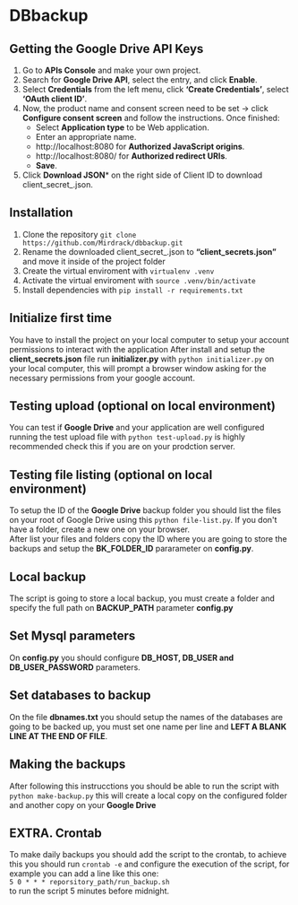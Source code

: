 # DBbackup

## Getting the Google Drive API Keys
1. Go to **APIs Console** and make your own project.
2. Search for **Google Drive API**, select the entry, and click **Enable**.
3. Select **Credentials** from the left menu, click **‘Create Credentials’**, select **‘OAuth client ID’**.
4. Now, the product name and consent screen need to be set -> click **Configure consent screen** and follow the instructions. Once finished:
    - Select **Application type** to be Web application.
    - Enter an appropriate name.
    - http://localhost:8080 for **Authorized JavaScript origins**.
    - http://localhost:8080/ for **Authorized redirect URIs**.
    - **Save**.
5. Click **Download JSON*** on the right side of Client ID to download client_secret_<really long ID>.json.

## Installation
1. Clone the repository `git clone https://github.com/Mirdrack/dbbackup.git`
2. Rename the downloaded client_secret_<really long ID>.json to **“client_secrets.json”** and move it inside of the project folder
3. Create the virtual enviroment with `virtualenv .venv`
4. Activate the virtual enviroment with `source .venv/bin/activate`
5. Install dependencies with `pip install -r requirements.txt`

## Initialize first time
You have to install the project on your local computer to setup your account permissions to interact with the application
After install and setup the **client_secrets.json** file run **initializer.py** with `python initializer.py` on your local computer, this will prompt a browser window asking for the necessary permissions from your google account.

## Testing upload (optional on local environment)
You can test if **Google Drive** and your application are well configured running the test upload file with `python test-upload.py` is highly recommended check this if you are on your prodction server.

## Testing file listing (optional on local environment)
To setup the ID of the **Google Drive** backup folder you should list the files on your root of Google Drive using this `python file-list.py`. If you don't have a folder, create a new one on your browser.   
After list your files and folders copy the ID where you are going to store the backups and setup the **BK_FOLDER_ID** pararameter on **config.py**.

## Local backup
The script is going to store a local backup, you must create a folder and specify the full path on **BACKUP_PATH** parameter **config.py**

## Set Mysql parameters
On **config.py** you should configure **DB_HOST, DB_USER and DB_USER_PASSWORD** parameters.

## Set databases to backup
On the file **dbnames.txt** you should setup the names of the databases are going to be backed up, you must set one name per line and **LEFT A BLANK LINE AT THE END OF FILE**.

## Making the backups
After following this instrucctions you should be able to run the script with `python make-backup.py` this will create a local copy on the configured folder and another copy on your **Google Drive**

## EXTRA. Crontab
To make daily backups you should add the script to the crontab, to achieve this you should run `crontab -e` and configure the execution of the script, for example you can add a line like this one:  
`5 0 * * * reporsitory_path/run_backup.sh`  
to run the script 5 minutes before midnight.


